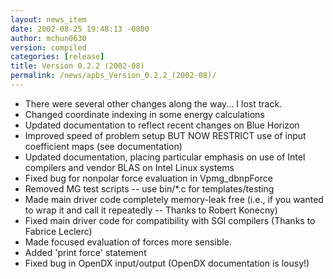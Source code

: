 ```yaml
---
layout: news_item
date: 2002-08-25 19:48:13 -0800
author: mchun0630
version: compiled
categories: [release]
title: Version 0.2.2 (2002-08)
permalink: /news/apbs_Version_0.2.2_(2002-08)/
---
```

   

<ul>
<li>There were several other changes along the way... I lost track.</li>
<li>Changed coordinate indexing in some energy calculations</li>
<li>Updated documentation to reflect recent changes on Blue Horizon</li>
<li>Improved speed of problem setup BUT NOW RESTRICT use of input coefficient maps (see documentation)</li>
<li>Updated documentation, placing particular emphasis on use of Intel compilers and vendor BLAS on Intel Linux systems</li>
<li>Fixed bug for nonpolar force evaluation in Vpmg_dbnpForce</li>
<li>Removed MG test scripts -- use bin/*.c for templates/testing</li>
<li>Made main driver code completely memory-leak free (i.e., if you wanted to wrap it and call it repeatedly -- Thanks to Robert Konecny)</li>
<li>Fixed main driver code for compatibility with SGI compilers (Thanks to Fabrice Leclerc)</li>
<li>Made focused evaluation of forces more sensible.</li>
<li>Added 'print force' statement</li>
<li>Fixed bug in OpenDX input/output (OpenDX documentation is lousy!)</li>
</ul>    
